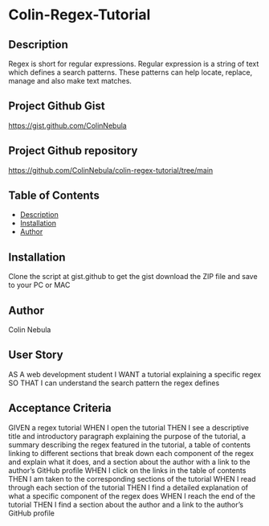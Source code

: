 # Colin-Regex-Tutorial

## Description
Regex is short for regular expressions. Regular expression is a string of text which defines a search patterns. These patterns can help locate, replace, manage and also make text matches.


## Project Github Gist
https://gist.github.com/ColinNebula

## Project Github repository
https://github.com/ColinNebula/colin-regex-tutorial/tree/main

## Table of Contents
  * [Description](#description)
  * [Installation](#installation)
  * [Author](#author)

## Installation
Clone the script at gist.github to get the gist
download the ZIP file and save to your PC or MAC

## Author
Colin Nebula

## User Story
AS A web development student
I WANT a tutorial explaining a specific regex
SO THAT I can understand the search pattern the regex defines

## Acceptance Criteria
GIVEN a regex tutorial
WHEN I open the tutorial
THEN I see a descriptive title and introductory paragraph explaining the purpose of the tutorial, a summary describing the regex featured in the tutorial, a table of contents linking to different sections that break down each component of the regex and explain what it does, and a section about the author with a link to the author’s GitHub profile
WHEN I click on the links in the table of contents
THEN I am taken to the corresponding sections of the tutorial
WHEN I read through each section of the tutorial
THEN I find a detailed explanation of what a specific component of the regex does
WHEN I reach the end of the tutorial
THEN I find a section about the author and a link to the author’s GitHub profile